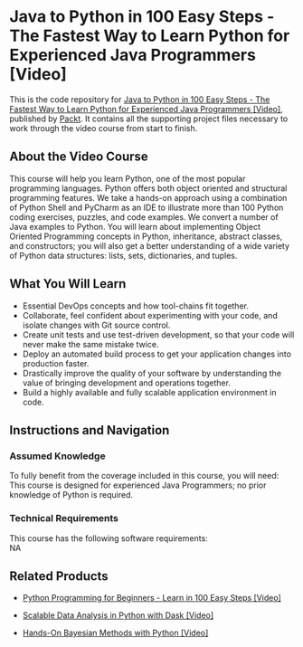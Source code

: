 # Java to Python in 100 Easy Steps - The Fastest Way to Learn Python for Experienced Java Programmers [Video]
This is the code repository for [Java to Python in 100 Easy Steps - The Fastest Way to Learn Python for Experienced Java Programmers [Video]](https://www.packtpub.com/big-data-and-business-intelligence/hands-bayesian-methods-python-video?utm_source=github&utm_medium=repository&utm_campaign=9781789347692), published by [Packt](https://www.packtpub.com/?utm_source=github). It contains all the supporting project files necessary to work through the video course from start to finish.
## About the Video Course
This course will help you learn Python, one of the most popular programming languages. Python offers both object oriented and structural programming features. We take a hands-on approach using a combination of Python Shell and PyCharm as an IDE to illustrate more than 100 Python coding exercises, puzzles, and code examples. We convert a number of Java examples to Python. You will learn about implementing Object Oriented Programming concepts in Python, inheritance, abstract classes, and constructors; you will also get a better understanding of a wide variety of Python data structures: lists, sets, dictionaries, and tuples.

<H2>What You Will Learn</H2>
<DIV class=book-info-will-learn-text>
<UL>
<LI><SPAN id=what_you_will_learn_c class=sugar_field>Essential DevOps concepts and how tool-chains fit together.</SPAN> 
<LI><SPAN id=what_you_will_learn_c class=sugar_field>Collaborate, feel confident about experimenting with your code, and isolate changes with Git source control.</SPAN> 
<LI><SPAN id=what_you_will_learn_c class=sugar_field>Create unit tests and use test-driven development, so that your code will never make the same mistake twice.</SPAN> 
<LI><SPAN id=what_you_will_learn_c class=sugar_field>Deploy an automated build process to get your application changes into production faster.</SPAN> 
<LI><SPAN id=what_you_will_learn_c class=sugar_field>Drastically improve the quality of your software by understanding the value of bringing development and operations together.</SPAN> 
<LI><SPAN id=what_you_will_learn_c class=sugar_field>Build a highly available and fully scalable application environment in code.</SPAN> </LI></UL></DIV>

## Instructions and Navigation
### Assumed Knowledge
To fully benefit from the coverage included in this course, you will need:<br/>
This course is designed for experienced Java Programmers; no prior knowledge of Python is required.
### Technical Requirements
This course has the following software requirements:<br/>
NA

## Related Products
* [Python Programming for Beginners - Learn in 100 Easy Steps [Video]](https://www.packtpub.com/big-data-and-business-intelligence/hands-bayesian-methods-python-video?utm_source=github&utm_medium=repository&utm_campaign=9781789347692)

* [Scalable Data Analysis in Python with Dask [Video]](https://www.packtpub.com/big-data-and-business-intelligence/hands-bayesian-methods-python-video?utm_source=github&utm_medium=repository&utm_campaign=9781789347692)

* [Hands-On Bayesian Methods with Python [Video]](https://www.packtpub.com/big-data-and-business-intelligence/hands-bayesian-methods-python-video?utm_source=github&utm_medium=repository&utm_campaign=9781789347692)

